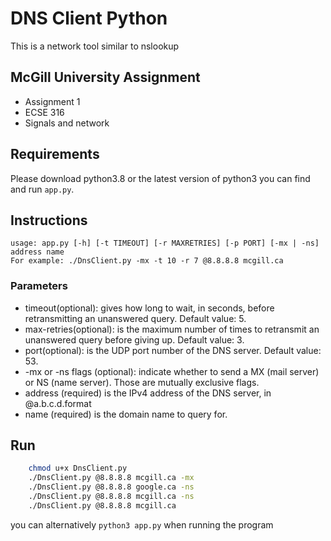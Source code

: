 # DNS Client Python
This is a network tool similar to nslookup

## McGill University Assignment
- Assignment 1 
- ECSE 316
- Signals and network

## Requirements
Please download python3.8 or the latest version of python3 you can find and run `app.py`.

## Instructions
```
usage: app.py [-h] [-t TIMEOUT] [-r MAXRETRIES] [-p PORT] [-mx | -ns] address name
For example: ./DnsClient.py -mx -t 10 -r 7 @8.8.8.8 mcgill.ca 
```

### Parameters
- timeout(optional): gives how long to wait, in seconds, before retransmitting an unanswered query. Default value: 5.
- max-retries(optional): is the maximum number of times to retransmit an unanswered query before giving up. Default value: 3.
- port(optional): is the UDP port number of the DNS server. Default value: 53.
- -mx or -ns flags (optional): indicate whether to send a MX (mail server) or NS (name server). Those are mutually exclusive flags.
- address (required) is the IPv4 address of the DNS server, in @a.b.c.d.format
- name (required) is the domain name to query for.

## Run
```bash
    chmod u+x DnsClient.py
    ./DnsClient.py @8.8.8.8 mcgill.ca -mx 
    ./DnsClient.py @8.8.8.8 google.ca -ns  
    ./DnsClient.py @8.8.8.8 mcgill.ca -ns   
    ./DnsClient.py @8.8.8.8 mcgill.ca
```

you can alternatively `python3 app.py` when running the program

